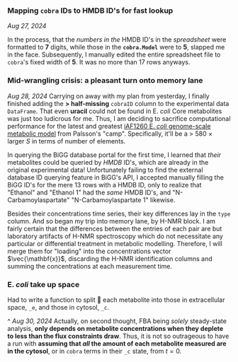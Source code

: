 ### Mapping `cobra` IDs to HMDB ID's for fast lookup
_Aug 27, 2024_

In the process, that the _numbers in the_ HMDB ID's in the _spreadsheet_ were formatted to **7** digits, while those in the **`cobra.Model`** were to **5**, slapped me in the face.
Subsequently, I manually edited the entire spreadsheet file to `cobra`'s fixed width of __5__. It was no more than 17 rows anyways.

### Mid-wrangling crisis: a pleasant turn onto memory lane
_Aug 28, 2024_
Carrying on away with my plan from yesterday, I finally finished adding the __> half-missing__ `cobraID` column to the experimental data `DataFrame`. That even **uracil** could not be found in E. _coli_ Core metabolites was just too ludicrous for me.
Thus, I am deciding to sacrifice computational performance for the latest and greatest [iAF1260 E. _coli_ genome-scale metabolic model](http://bigg.ucsd.edu/models/iAF1260) from Palsson's "camp". Specifically, it'll be a > 580 $\times$ larger $S$ in terms of number of elements.

In querying the BiGG database portal for the first time, I learned that _their_ metabolites could be queried by _HMDB_ ID's, which are already in the original experimental data! Unfortunately failing to find the external database ID querying feature in BiGG's API, I accepted manually filling the BiGG ID's for the mere 13 rows with a HMDB ID, only to realize that "Ethanol" and "Ethanol 1" had the _same_ HMDB ID's, and "N-Carbamoylaspartate" "N-Carbamoylaspartate 1" likewise.

Besides their concentrations time series, their key differences lay in the `type` column. And so began my trip into memory lane, by H-NMR block. I am fairly certain that the differences between the entries of each pair are but laboratory artifacts of H-NMR spectroscopy which do not necessitate any particular or differential treatment in metabolic modelling. Therefore, I will merge them for "loading" into the concentrations vector $\vec{\mathbf{x}}$, discarding the H-NMR identification columns and summing the concentrations at each measurement time.

### E. _coli_ take up space
Had to write a function to split 🍴 each metabolite into those in extracellular space, `_e`, and those in cytosol, `_c`.

^ _Aug 30, 2024_
Actually, on second thought, FBA being _solely_ steady-state analysis, **only depends on metabolite concentrations when they deplete to less than the flux constraints draw**.
Thus, it is not so outrageous to have a run with **assuming that _all_ the amount of each metabolite measured are in the cytosol**, or in `cobra` terms in their `_c` state, from $t=0$.